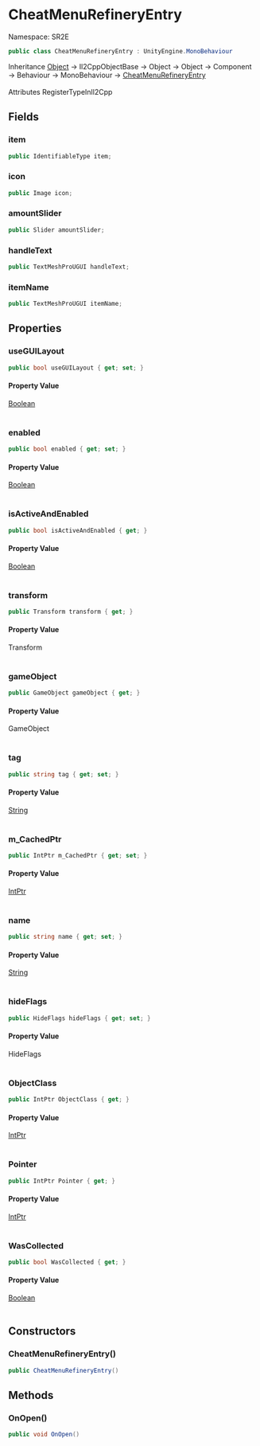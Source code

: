 # CheatMenuRefineryEntry

Namespace: SR2E

```csharp
public class CheatMenuRefineryEntry : UnityEngine.MonoBehaviour
```

Inheritance [Object](https://docs.microsoft.com/en-us/dotnet/api/system.object) → Il2CppObjectBase → Object → Object → Component → Behaviour → MonoBehaviour → [CheatMenuRefineryEntry](/docs/dev/api/sr2e/cheatmenurefineryentry)<br></br>
Attributes RegisterTypeInIl2Cpp

## Fields

### **item**

```csharp
public IdentifiableType item;
```

### **icon**

```csharp
public Image icon;
```

### **amountSlider**

```csharp
public Slider amountSlider;
```

### **handleText**

```csharp
public TextMeshProUGUI handleText;
```

### **itemName**

```csharp
public TextMeshProUGUI itemName;
```

## Properties

### **useGUILayout**

```csharp
public bool useGUILayout { get; set; }
```

#### Property Value

[Boolean](https://docs.microsoft.com/en-us/dotnet/api/system.boolean)<br></br>

### **enabled**

```csharp
public bool enabled { get; set; }
```

#### Property Value

[Boolean](https://docs.microsoft.com/en-us/dotnet/api/system.boolean)<br></br>

### **isActiveAndEnabled**

```csharp
public bool isActiveAndEnabled { get; }
```

#### Property Value

[Boolean](https://docs.microsoft.com/en-us/dotnet/api/system.boolean)<br></br>

### **transform**

```csharp
public Transform transform { get; }
```

#### Property Value

Transform<br></br>

### **gameObject**

```csharp
public GameObject gameObject { get; }
```

#### Property Value

GameObject<br></br>

### **tag**

```csharp
public string tag { get; set; }
```

#### Property Value

[String](https://docs.microsoft.com/en-us/dotnet/api/system.string)<br></br>

### **m_CachedPtr**

```csharp
public IntPtr m_CachedPtr { get; set; }
```

#### Property Value

[IntPtr](https://docs.microsoft.com/en-us/dotnet/api/system.intptr)<br></br>

### **name**

```csharp
public string name { get; set; }
```

#### Property Value

[String](https://docs.microsoft.com/en-us/dotnet/api/system.string)<br></br>

### **hideFlags**

```csharp
public HideFlags hideFlags { get; set; }
```

#### Property Value

HideFlags<br></br>

### **ObjectClass**

```csharp
public IntPtr ObjectClass { get; }
```

#### Property Value

[IntPtr](https://docs.microsoft.com/en-us/dotnet/api/system.intptr)<br></br>

### **Pointer**

```csharp
public IntPtr Pointer { get; }
```

#### Property Value

[IntPtr](https://docs.microsoft.com/en-us/dotnet/api/system.intptr)<br></br>

### **WasCollected**

```csharp
public bool WasCollected { get; }
```

#### Property Value

[Boolean](https://docs.microsoft.com/en-us/dotnet/api/system.boolean)<br></br>

## Constructors

### **CheatMenuRefineryEntry()**

```csharp
public CheatMenuRefineryEntry()
```

## Methods

### **OnOpen()**

```csharp
public void OnOpen()
```
